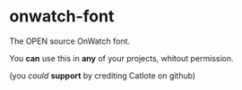 # onwatch-font
The OPEN source OnWatch font.

You **can** use this in **any** of your projects, whitout permission.


(you *could* **support** by crediting Catlote on github)
